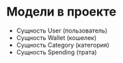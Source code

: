 # Модели в проекте

- Сущность User (пользователь)
- Сущность Wallet (кошелек)
- Сущность Category (категория)
- Сущность Spending (трата)